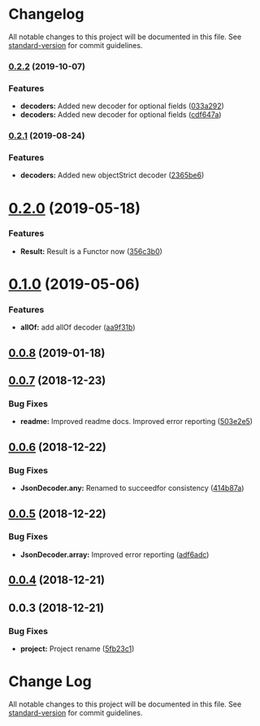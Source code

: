 # Changelog

All notable changes to this project will be documented in this file. See [standard-version](https://github.com/conventional-changelog/standard-version) for commit guidelines.

### [0.2.2](https://github.com/joanllenas/ts.data.json/compare/v0.2.1...v0.2.2) (2019-10-07)


### Features

* **decoders:** Added new decoder for optional fields ([033a292](https://github.com/joanllenas/ts.data.json/commit/033a292))
* **decoders:** Added new decoder for optional fields ([cdf647a](https://github.com/joanllenas/ts.data.json/commit/cdf647a))

### [0.2.1](https://github.com/joanllenas/ts.data.json/compare/v0.2.0...v0.2.1) (2019-08-24)


### Features

* **decoders:** Added new objectStrict decoder ([2365be6](https://github.com/joanllenas/ts.data.json/commit/2365be6))

<a name="0.2.0"></a>
# [0.2.0](https://github.com/joanllenas/ts.data.json/compare/v0.1.0...v0.2.0) (2019-05-18)


### Features

* **Result:** Result is a Functor now ([356c3b0](https://github.com/joanllenas/ts.data.json/commit/356c3b0))



<a name="0.1.0"></a>
# [0.1.0](https://github.com/joanllenas/ts.data.json/compare/v0.0.8...v0.1.0) (2019-05-06)


### Features

* **allOf:** add allOf decoder ([aa9f31b](https://github.com/joanllenas/ts.data.json/commit/aa9f31b))



<a name="0.0.8"></a>
## [0.0.8](https://github.com/joanllenas/ts.data.json/compare/v0.0.7...v0.0.8) (2019-01-18)



<a name="0.0.7"></a>
## [0.0.7](https://github.com/joanllenas/ts.data.json/compare/v0.0.6...v0.0.7) (2018-12-23)


### Bug Fixes

* **readme:** Improved readme docs. Improved error reporting ([503e2e5](https://github.com/joanllenas/ts.data.json/commit/503e2e5))



<a name="0.0.6"></a>
## [0.0.6](https://github.com/joanllenas/ts.data.json/compare/v0.0.5...v0.0.6) (2018-12-22)


### Bug Fixes

* **JsonDecoder.any:** Renamed to succeedfor consistency ([414b87a](https://github.com/joanllenas/ts.data.json/commit/414b87a))



<a name="0.0.5"></a>
## [0.0.5](https://github.com/joanllenas/ts.data.json/compare/v0.0.4...v0.0.5) (2018-12-22)


### Bug Fixes

* **JsonDecoder.array:** Improved error reporting ([adf6adc](https://github.com/joanllenas/ts.data.json/commit/adf6adc))



<a name="0.0.4"></a>
## [0.0.4](https://github.com/joanllenas/ts.data.json/compare/v0.0.3...v0.0.4) (2018-12-21)



<a name="0.0.3"></a>
## 0.0.3 (2018-12-21)


### Bug Fixes

* **project:** Project rename ([5fb23c1](https://github.com/joanllenas/ts.data.json/commit/5fb23c1))



# Change Log

All notable changes to this project will be documented in this file. See [standard-version](https://github.com/conventional-changelog/standard-version) for commit guidelines.

